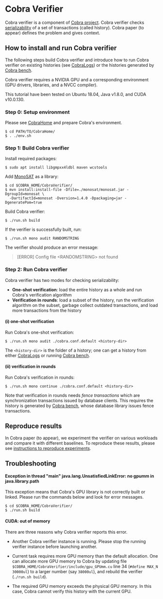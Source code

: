# Cobra Verifier

Cobra verifier is a component of [Cobra project](https://github.com/DBCobra/CobraHome).
Cobra verifier checks [serializability](https://en.wikipedia.org/wiki/Serializability) of a set of transactions (called history). Cobra paper (to appear) defines the problem and gives context.

How to install and run Cobra verifier
---

The following steps build Cobra verifier and introduce how to run Cobra verifier on existing histories (see [CobraLogs](https://github.com/DBCobra/CobraLogs)) or the histories generated by [Cobra bench](https://github.com/DBCobra/CobraBench).

Cobra verifier requires a NVIDIA GPU and a corresponding environment (GPU drivers, libraries, and a NVCC compiler).

This tutorial have been tested on Ubuntu 18.04,
Java v1.8.0, and CUDA v10.0.130.


### Step 0: Setup environment

Please see [CobraHome](https://github.com/DBCobra/CobraHome) and prepare Cobra's environment.

    $ cd PATH/TO/CobraHome/ 
    $ . ./env.sh


### <a name="step1"/> Step 1: Build Cobra verifier



Install required packages:

    $ sudo apt install libgmpxx4ldbl maven wcstools
    

Add [MonoSAT](http://www.cs.ubc.ca/labs/isd/Projects/monosat/) as a library:

    $ cd $COBRA_HOME/CobraVerifier/
    $ mvn install:install-file -Dfile=./monosat/monosat.jar -DgroupId=monosat \
      -DartifactId=monosat -Dversion=1.4.0 -Dpackaging=jar -DgeneratePom=true

Build Cobra verifier:

    $ ./run.sh build
    
If the verifier is successfully built, run:

    $ ./run.sh mono audit RANDOMSTRING
    
The verifier should produce an error message:

> [ERROR] Config file \<RANDOMSTRING\> not found

### <a name="step2" /> Step 2: Run Cobra verifier

Cobra verifier has two modes for checking serializability:

  * **One-shot verification**: load the entire history as a whole and run Cobra's verification algorithm
  * **Verification in rounds**: load a subset of the history, run the verification algorithm on the subset, garbage collect outdated transactions, and load more transactions from the history

#### (i) one-shot verification

Run Cobra's one-shot verification:

    $ ./run.sh mono audit ./cobra.conf.default <history-dir>

The `<history-dir>` is the folder of a history; one can get a history from either [CobraLogs](https://github.com/DBCobra/CobraLogs) or running [Cobra bench](https://github.com/DBCobra/CobraBench).
    
#### (ii) verification in rounds

Run Cobra's verification in rounds:

    $ ./run.sh mono continue ./cobra.conf.default <history-dir>
    
Note that verification in rounds needs _fence transactions_ which are synchronization transactions issued by database clients.
This requires the history is generated by [Cobra bench](https://github.com/DBCobra/CobraBench),
whose database library issues fence transactions.


Reproduce results
---

In Cobra paper (to appear), we experiment the verifier on various workloads and compare it with different baselines.
To reproduce these results, please see [instructions to reproduce experiments](reproduce_results.md).



Troubleshooting
---

#### Exception in thread "main" java.lang.UnsatisfiedLinkError: no gpumm in java.library.path

This exception means that Cobra's GPU library is not correctly built or linked. Please run the commands below and look for error messages.

    $ cd $COBRA_HOME/CobraVerifier/
    $ ./run.sh build

#### <a name="OOM" /> CUDA: out of memory

There are three reasons why Cobra verifier reports this error. 

* Another Cobra verifier instance is running. Please stop the running verifier instance before launching another.

* Current task requires more GPU memory than the default allocation. One can allocate more GPU memory to Cobra by updating file `$COBRA_HOME/CobraVerifier/include/gpu_GPUmm.cu` line 34 (`#define MAX_N 30000ul`) to a larger number (say `38000ul`), and rebuild the verifier (`./run.sh build`).

* The required GPU memory exceeds the physical GPU memory. In this case, Cobra cannot verify this history with the current GPU. 





